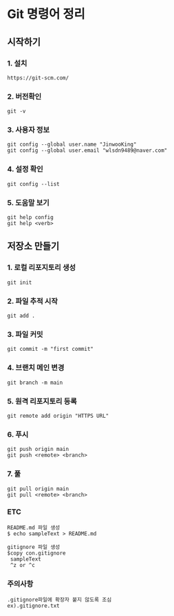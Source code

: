 ﻿# Git 명령어 정리

## 시작하기
### 1. 설치
	https://git-scm.com/

### 2. 버전확인
	git -v

### 3. 사용자 정보
	git config --global user.name "JinwooKing"
	git config --global user.email "wlsdn9489@naver.com"
	
### 4. 설정 확인
	git config --list

### 5. 도움말 보기
	git help config
	git help <verb>

## 저장소 만들기
### 1. 로컬 리포지토리 생성
	git init

### 2. 파일 추적 시작
	git add .

### 3. 파일 커밋
	git commit -m "first commit"

### 4. 브랜치 메인 변경
	git branch -m main

### 5. 원격 리포지토리 등록
	git remote add origin "HTTPS URL"

### 6. 푸시
	git push origin main
	git push <remote> <branch>

### 7. 풀
	git pull origin main
	git pull <remote> <branch>

### ETC
	README.md 파일 생성
	$ echo sampleText > README.md

	gitignore 파일 생성
	$copy con.gitignore
	 sampleText
	 ^z or ^c

### 주의사항
	.gitignore파일에 확장자 붙지 않도록 조심
	ex).gitignore.txt 

